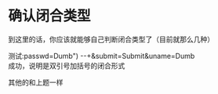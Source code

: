 # 确认闭合类型
到这里的话，你应该就能够自己判断闭合类型了（目前就那么几种）

测试:passwd=Dumb") --+&submit=Submit&uname=Dumb  
成功，说明是双引号加括号的闭合形式

其他的和上题一样
